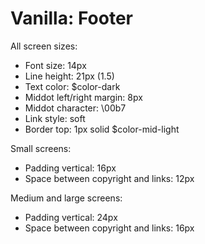 # Vanilla: Footer

All screen sizes:
- Font size: 14px
- Line height: 21px (1.5)
- Text color: $color-dark
- Middot left/right margin: 8px
- Middot character: \00b7
- Link style: soft
- Border top: 1px solid $color-mid-light

Small screens:
- Padding vertical: 16px
- Space between copyright and links: 12px

Medium and large screens:
- Padding vertical: 24px
- Space between copyright and links: 16px